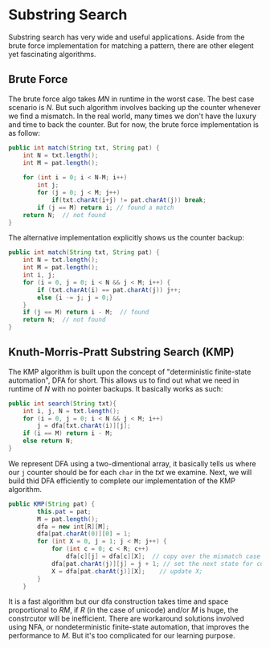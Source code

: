 # Substring Search

Substring search has very wide and useful applications. Aside from the brute force implementation for matching a pattern, there are other elegent yet fascinating algorithms.

## Brute Force

The brute force algo takes *MN* in runtime in the worst case. The best case scenario is *N*. But such algorithm involves backing up the counter whenever we find a mismatch. In the real world, many times we don't have the luxury and time to back the counter. But for now, the brute force implementation is as follow:

```java
public int match(String txt, String pat) {
    int N = txt.length();
    int M = pat.length();
    
    for (int i = 0; i < N-M; i++)
        int j;
        for (j = 0; j < M; j++)
            if(txt.charAt(i+j) != pat.charAt(j)) break;
        if (j == M) return i; // found a match
    return N;  // not found
}
```

The alternative implementation explicitly shows us the counter backup:

```java
public int match(String txt, String pat) {
    int N = txt.length();
    int M = pat.length();
    int i, j;
    for (i = 0, j = 0; i < N && j < M; i++) {
        if (txt.charAt(i) == pat.charAt(j)) j++;
        else {i -= j; j = 0;}
    }
    if (j == M) return i - M;  // found
    return N;  // not found
}
```

## Knuth-Morris-Pratt Substring Search (KMP)

The KMP algorithm is built upon the concept of "deterministic finite-state automation", DFA for short. This allows us to find out what we need in runtime of *N* with no pointer backups. It basically works as such:

```java
public int search(String txt){
    int i, j, N = txt.length();
    for (i = 0, j = 0; i < N && j < M; i++)
        j = dfa[txt.charAt(i)][j];
    if (i == M) return i - M;
    else return N;
}
```
We represent DFA using a two-dimentional array, it basically tells us where our `j` counter should be for each `char` in the *txt* we examine. Next, we will build thid DFA efficiently to complete our implementation of the KMP algorithm.

```java
public KMP(String pat) {
        this.pat = pat;
        M = pat.length();
        dfa = new int[R][M];
        dfa[pat.charAt(0)][0] = 1;
        for (int X = 0, j = 1; j < M; j++) {
            for (int c = 0; c < R; c++)
                dfa[c][j] = dfa[c][X];  // copy over the mismatch case from state X
            dfa[pat.charAt(j)][j] = j + 1; // set the next state for current char in pat
            X = dfa[pat.charAt(j)][X];    // update X;
        }
    }
```
It is a fast algorithm but our dfa construction takes time and space proportional to *RM*, if *R* (in the case of unicode) and/or *M* is huge, the constrcutor will be inefficient. There are workaround solutions involved using NFA, or nondeterministic finite-state automation, that improves the performance to *M*. But it's too complicated for our learning purpose. 